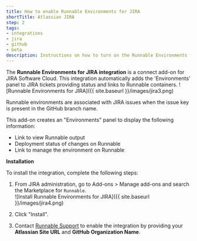 ```yaml
---
title: How to enable Runnable Environments for JIRA
shortTitle: Atlassian JIRA
step: 2
tags:
- integrations
- jira
- github
- beta
description: Instructions on how to turn on the Runnable Environments for JIRA integration
---
```


The __Runnable Environments for JIRA integration__ is a connect add-on for JIRA Software Cloud. This integration automatically adds the 'Environments' panel to JIRA tickets providing status and links to Runnable containers.
  ![Runnable Environments for JIRA]({{ site.baseurl }}/images/jira3.png)

Runnable environments are associated with JIRA issues when the issue key is present in the GitHub branch name.

This add-on creates an "Environments" panel to display the following information:
* Link to view Runnable output
* Deployment status of changes on Runnable
* Link to manage the environment on Runnable


__Installation__

To install the integration, complete the following steps:

1. From JIRA administration, go to Add-ons > Manage add-ons and search the Marketplace for `Runnable`.  
  ![Install Runnable Environments for JIRA]({{ site.baseurl }}/images/jira4.png)
   
2. Click "Install".

3. Contact [Runnable Support](mailto:support@runnable.com) to enable the integration by providing your __Atlassian Site URL__ and __GitHub Organization Name__.
